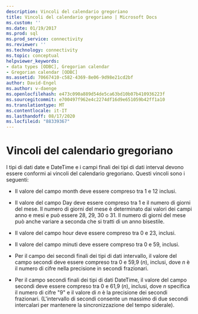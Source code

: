 ```yaml
---
description: Vincoli del calendario gregoriano
title: Vincoli del calendario gregoriano | Microsoft Docs
ms.custom: ''
ms.date: 01/19/2017
ms.prod: sql
ms.prod_service: connectivity
ms.reviewer: ''
ms.technology: connectivity
ms.topic: conceptual
helpviewer_keywords:
- data types [ODBC], Gregorian calendar
- Gregorian calendar [ODBC]
ms.assetid: 70667410-c582-4369-8e06-9d98e21cd2bf
author: David-Engel
ms.author: v-daenge
ms.openlocfilehash: e473c090a889d54de5ca63bd10b07b410936223f
ms.sourcegitcommit: e700497f962e4c2274df16d9e651059b42ff1a10
ms.translationtype: MT
ms.contentlocale: it-IT
ms.lasthandoff: 08/17/2020
ms.locfileid: "88339367"
---
```

# <a name="constraints-of-the-gregorian-calendar"></a>Vincoli del calendario gregoriano
I tipi di dati date e DateTime e i campi finali dei tipi di dati interval devono essere conformi ai vincoli del calendario gregoriano. Questi vincoli sono i seguenti:  
  
-   Il valore del campo month deve essere compreso tra 1 e 12 inclusi.  
  
-   Il valore del campo Day deve essere compreso tra 1 e il numero di giorni del mese. Il numero di giorni del mese è determinato dai valori dei campi anno e mesi e può essere 28, 29, 30 o 31. Il numero di giorni del mese può anche variare a seconda che si tratti di un anno bisestile.  
  
-   Il valore del campo hour deve essere compreso tra 0 e 23, inclusi.  
  
-   Il valore del campo minuti deve essere compreso tra 0 e 59, inclusi.  
  
-   Per il campo dei secondi finali dei tipi di dati intervallo, il valore del campo secondi deve essere compreso tra 0 e 59,9 (*n*), inclusi, dove *n* è il numero di cifre nella precisione in secondi frazionari.  
  
-   Per il campo secondi finali dei tipi di dati DateTime, il valore del campo secondi deve essere compreso tra 0 e 61,9 (*n*), inclusi, dove *n* specifica il numero di cifre "9" e il valore di *n* è la precisione dei secondi frazionari. (L'intervallo di secondi consente un massimo di due secondi intercalari per mantenere la sincronizzazione del tempo siderale).
